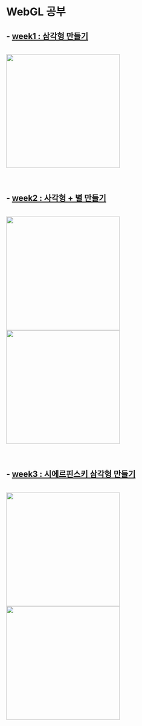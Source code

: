 # WebGL 공부

## - [week1 : 삼각형 만들기](https://github.com/scarlet0o0/WebGL_study/tree/main/Week01)
<br>
<img src="https://user-images.githubusercontent.com/67679972/163573014-0d7cbdd0-f86e-443a-ba53-6799f8b18cbf.png" width="300">
<br><br><br>

## - [week2 : 사각형 + 별 만들기](https://github.com/scarlet0o0/WebGL_study/tree/main/Week02)
<br>
<img src="https://user-images.githubusercontent.com/67679972/163573755-9b385195-2d7a-45cf-94f0-fe58f317885c.png" width="300" >
<br>
<img src="https://user-images.githubusercontent.com/67679972/163573839-1892486b-2bfd-4eae-9773-c89bbbe6a6f1.png" width="300" >
<br><br><br>

## - [week3 : 시에르핀스키 삼각형 만들기](https://github.com/scarlet0o0/WebGL_study/tree/main/Week03)
<br>
<img src="https://user-images.githubusercontent.com/67679972/163680344-daae7421-dd56-4603-aff0-b8f0c8304287.gif" width="300" >
<br>
<img src="https://user-images.githubusercontent.com/67679972/163680380-9bbb4752-c930-463b-b394-23c748a23738.gif" width="300" >
<br><br><br>